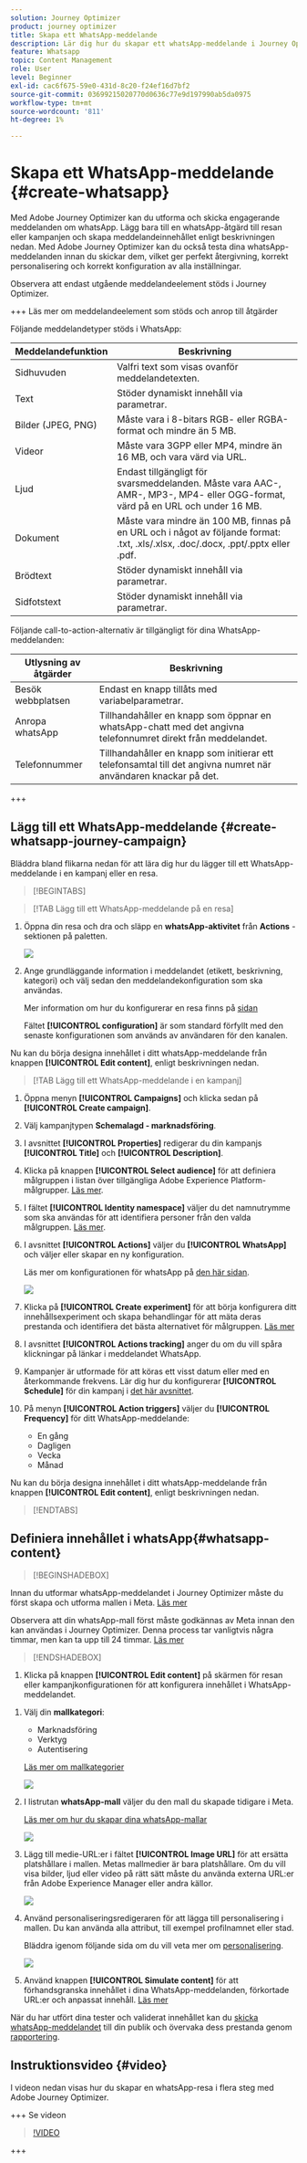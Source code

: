 ```yaml
---
solution: Journey Optimizer
product: journey optimizer
title: Skapa ett WhatsApp-meddelande
description: Lär dig hur du skapar ett whatsApp-meddelande i Journey Optimizer
feature: Whatsapp
topic: Content Management
role: User
level: Beginner
exl-id: cac6f675-59e0-431d-8c20-f24ef16d7bf2
source-git-commit: 03699215020770d0636c77e9d197990ab5da0975
workflow-type: tm+mt
source-wordcount: '811'
ht-degree: 1%

---
```



# Skapa ett WhatsApp-meddelande {#create-whatsapp}

Med Adobe Journey Optimizer kan du utforma och skicka engagerande meddelanden om whatsApp. Lägg bara till en whatsApp-åtgärd till resan eller kampanjen och skapa meddelandeinnehållet enligt beskrivningen nedan. Med Adobe Journey Optimizer kan du också testa dina whatsApp-meddelanden innan du skickar dem, vilket ger perfekt återgivning, korrekt personalisering och korrekt konfiguration av alla inställningar.

Observera att endast utgående meddelandeelement stöds i Journey Optimizer.

+++ Läs mer om meddelandeelement som stöds och anrop till åtgärder

Följande meddelandetyper stöds i WhatsApp:

| Meddelandefunktion | Beskrivning |
|-|-|
| Sidhuvuden | Valfri text som visas ovanför meddelandetexten. |
| Text | Stöder dynamiskt innehåll via parametrar. |
| Bilder (JPEG, PNG) | Måste vara i 8-bitars RGB- eller RGBA-format och mindre än 5 MB. |
| Videor | Måste vara 3GPP eller MP4, mindre än 16 MB, och vara värd via URL. |
| Ljud | Endast tillgängligt för svarsmeddelanden. Måste vara AAC-, AMR-, MP3-, MP4- eller OGG-format, värd på en URL och under 16 MB. |
| Dokument | Måste vara mindre än 100 MB, finnas på en URL och i något av följande format: .txt, .xls/.xlsx, .doc/.docx, .ppt/.pptx eller .pdf. |
| Brödtext | Stöder dynamiskt innehåll via parametrar. |
| Sidfotstext | Stöder dynamiskt innehåll via parametrar. |

Följande call-to-action-alternativ är tillgängligt för dina WhatsApp-meddelanden:

| Utlysning av åtgärder | Beskrivning |
|-|-|
| Besök webbplatsen | Endast en knapp tillåts med variabelparametrar. |
| Anropa whatsApp | Tillhandahåller en knapp som öppnar en whatsApp-chatt med det angivna telefonnumret direkt från meddelandet. |
| Telefonnummer | Tillhandahåller en knapp som initierar ett telefonsamtal till det angivna numret när användaren knackar på det. |

+++

## Lägg till ett WhatsApp-meddelande {#create-whatsapp-journey-campaign}

Bläddra bland flikarna nedan för att lära dig hur du lägger till ett WhatsApp-meddelande i en kampanj eller en resa.

>[!BEGINTABS]

>[!TAB Lägg till ett WhatsApp-meddelande på en resa]

1. Öppna din resa och dra och släpp en **whatsApp-aktivitet** från **Actions** -sektionen på paletten.

   ![](assets/whatsapp-create-jo.png)

1. Ange grundläggande information i meddelandet (etikett, beskrivning, kategori) och välj sedan den meddelandekonfiguration som ska användas.

   Mer information om hur du konfigurerar en resa finns på [sidan](../building-journeys/journey-gs.md)

   Fältet **[!UICONTROL configuration]** är som standard förfyllt med den senaste konfigurationen som används av användaren för den kanalen.

Nu kan du börja designa innehållet i ditt whatsApp-meddelande från knappen **[!UICONTROL Edit content]**, enligt beskrivningen nedan.

>[!TAB Lägg till ett WhatsApp-meddelande i en kampanj]

1. Öppna menyn **[!UICONTROL Campaigns]** och klicka sedan på **[!UICONTROL Create campaign]**.

1. Välj kampanjtypen **Schemalagd - marknadsföring**.

1. I avsnittet **[!UICONTROL Properties]** redigerar du din kampanjs **[!UICONTROL Title]** och **[!UICONTROL Description]**.

1. Klicka på knappen **[!UICONTROL Select audience]** för att definiera målgruppen i listan över tillgängliga Adobe Experience Platform-målgrupper. [Läs mer](../audience/about-audiences.md).

1. I fältet **[!UICONTROL Identity namespace]** väljer du det namnutrymme som ska användas för att identifiera personer från den valda målgruppen. [Läs mer](../event/about-creating.md#select-the-namespace).

1. I avsnittet **[!UICONTROL Actions]** väljer du **[!UICONTROL WhatsApp]** och väljer eller skapar en ny konfiguration.

   Läs mer om konfigurationen för whatsApp på [den här sidan](whatsapp-configuration.md).

   ![](assets/whatsapp-campaign-1.png)

1. Klicka på **[!UICONTROL Create experiment]** för att börja konfigurera ditt innehållsexperiment och skapa behandlingar för att mäta deras prestanda och identifiera det bästa alternativet för målgruppen. [Läs mer](../content-management/content-experiment.md)

1. I avsnittet **[!UICONTROL Actions tracking]** anger du om du vill spåra klickningar på länkar i meddelandet WhatsApp.

1. Kampanjer är utformade för att köras ett visst datum eller med en återkommande frekvens. Lär dig hur du konfigurerar **[!UICONTROL Schedule]** för din kampanj i [det här avsnittet](../campaigns/create-campaign.md#schedule).

1. På menyn **[!UICONTROL Action triggers]** väljer du **[!UICONTROL Frequency]** för ditt WhatsApp-meddelande:

   * En gång
   * Dagligen
   * Vecka
   * Månad

Nu kan du börja designa innehållet i ditt whatsApp-meddelande från knappen **[!UICONTROL Edit content]**, enligt beskrivningen nedan.

>[!ENDTABS]

## Definiera innehållet i whatsApp{#whatsapp-content}

>[!BEGINSHADEBOX]

Innan du utformar whatsApp-meddelandet i Journey Optimizer måste du först skapa och utforma mallen i Meta. [Läs mer](https://www.facebook.com/business/help/2055875911147364?id=2129163877102343)

Observera att din whatsApp-mall först måste godkännas av Meta innan den kan användas i Journey Optimizer. Denna process tar vanligtvis några timmar, men kan ta upp till 24 timmar. [Läs mer](https://developers.facebook.com/docs/whatsapp/message-templates/guidelines/#approval-process)

>[!ENDSHADEBOX]

1. Klicka på knappen **[!UICONTROL Edit content]** på skärmen för resan eller kampanjkonfigurationen för att konfigurera innehållet i WhatsApp-meddelandet.

<!--
1. Select **[!UICONTROL Template message]**.
-->

1. Välj din **mallkategori**:

   * Marknadsföring
   * Verktyg
   * Autentisering

   [Läs mer om mallkategorier](https://developers.facebook.com/docs/whatsapp/updates-to-pricing/new-template-guidelines/#template-category-guidelines)

   ![](assets/whatsapp-design-1.png)

1. I listrutan **whatsApp-mall** väljer du den mall du skapade tidigare i Meta.

   [Läs mer om hur du skapar dina whatsApp-mallar](https://www.facebook.com/business/help/2055875911147364?id=2129163877102343)

   ![](assets/whatsapp-design-2.png)

1. Lägg till medie-URL:er i fältet **[!UICONTROL Image URL]** för att ersätta platshållare i mallen. Metas mallmedier är bara platshållare. Om du vill visa bilder, ljud eller video på rätt sätt måste du använda externa URL:er från Adobe Experience Manager eller andra källor.

   ![](assets/whatsapp-design-3.png)

1. Använd personaliseringsredigeraren för att lägga till personalisering i mallen. Du kan använda alla attribut, till exempel profilnamnet eller stad.

   Bläddra igenom följande sida om du vill veta mer om [personalisering](../personalization/personalize.md).

   ![](assets/whatsapp-design-4.png)

1. Använd knappen **[!UICONTROL Simulate content]** för att förhandsgranska innehållet i dina WhatsApp-meddelanden, förkortade URL:er och anpassat innehåll. [Läs mer](send-whatsapp.md)

När du har utfört dina tester och validerat innehållet kan du [skicka whatsApp-meddelandet](send-whatsapp.md) till din publik och övervaka dess prestanda genom [rapportering](../reports/campaign-global-report-cja.md).

<!--
* **[!UICONTROL Template message]**: Predefined message imported from Meta into Journey Optimizer. These are intended for sending notifications, alerts, or updates to your customers.

* **[!UICONTROL Response message]**: Message created in Journey Optimizer and sent in reply to customer queries or interactions.

>[!BEGINTABS]

>[!TAB Template message]

1. From the journey or campaign configuration screen, click the **[!UICONTROL Edit content]** button to configure the WhatsApp message content.

1. Select **[!UICONTROL Template message]**.

1. Choose your Template category. [Learn more](https://developers.facebook.com/docs/WhatsApp/updates-to-pricing/new-template-guidelines/)

1. From the **WhatsApp template** drop-down, select your previously created template designed in Meta.

1. Use the personalization editor to define content, add personalization and dynamic content. You can use any attribute, such as the profile name or city for example. You can also define conditional rules. Browse to the following pages to learn more about [personalization](../personalization/personalize.md) and [dynamic content](../personalization/get-started-dynamic-content.md) in the personalization editor.

1. Use the **[!UICONTROL Simulate content]** button to preview your WhatsApp message content, shortened URLs, and personalized content. [Learn more](send-whatsapp.md)

Once you have performed your tests and validated the content, you can send your WhatsApp message to your audience. These steps are detailed on [this page](send-whatsapp.md)

>[!TAB Response message]

1. From the journey or campaign configuration screen, click the **[!UICONTROL Edit content]** button to configure the WhatsApp message content.

1. Select **[!UICONTROL Response message]**.

1. Enter your text in the **[!UICONTROL Body]** field.

1. Use the personalization editor to define content, add personalization and dynamic content. You can use any attribute, such as the profile name or city for example. You can also define conditional rules. Browse to the following pages to learn more about [personalization](../personalization/personalize.md) and [dynamic content](../personalization/get-started-dynamic-content.md) in the personalization editor.

1. Use the **[!UICONTROL Simulate content]** button to preview your WhatsApp message content, shortened URLs, and personalized content. [Learn more](send-whatsapp.md)

Once you have performed your tests and validated the content, you can send your WhatsApp message to your audience. These steps are detailed on [this page](send-whatsapp.md)

>[!ENDTABS]
-->


## Instruktionsvideo {#video}

I videon nedan visas hur du skapar en whatsApp-resa i flera steg med Adobe Journey Optimizer.

+++ Se videon

>[!VIDEO](https://video.tv.adobe.com/v/3470282/?learn=on")

+++
